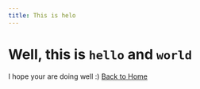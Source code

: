 ```yaml
---
title: This is helo
---
```

# Well, this is `hello` and `world`
I hope your are doing well :)
[Back to Home](/)